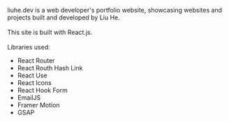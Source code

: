 liuhe.dev is a web developer's portfolio website, showcasing websites and projects built and developed by Liu He.
\
\
This site is built with React.js.
\
\
Libraries used:

- React Router
- React Routh Hash Link
- React Use
- React Icons
- React Hook Form
- EmailJS
- Framer Motion
- GSAP
